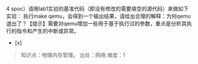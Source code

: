 4
spoc）请用lab1实验的基准代码（即没有修改的需要填空的源代码）来做如下实验： 执行make qemu，会得到一个输出结果，请给出合理的解释：为何qemu退出了？【提示】需要对qemu增加一些用于基于执行过的参数，重点是分析其执行的指令和产生的中断或异常。
- [x]  

> 知识点：物理内存管理。
> 出处：网络
> 难度：1
> 

